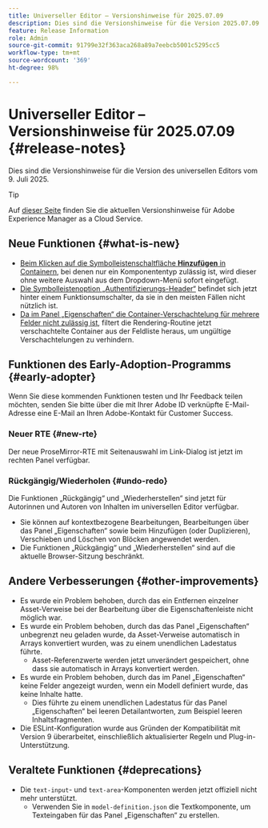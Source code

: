```yaml
---
title: Universeller Editor – Versionshinweise für 2025.07.09
description: Dies sind die Versionshinweise für die Version 2025.07.09 des universellen Editors.
feature: Release Information
role: Admin
source-git-commit: 91799e32f363aca268a89a7eebcb5001c5295cc5
workflow-type: tm+mt
source-wordcount: '369'
ht-degree: 98%

---
```



# Universeller Editor – Versionshinweise für 2025.07.09 {#release-notes}

Dies sind die Versionshinweise für die Version des universellen Editors vom 9. Juli 2025.

>[!TIP]
>
>Auf [dieser Seite](/help/release-notes/release-notes-cloud/release-notes-current.md) finden Sie die aktuellen Versionshinweise für Adobe Experience Manager as a Cloud Service.

## Neue Funktionen {#what-is-new}

* [Beim Klicken auf die Symbolleistenschaltfläche **Hinzufügen** in Containern](/help/sites-cloud/authoring/universal-editor/authoring.md#adding-components), bei denen nur ein Komponententyp zulässig ist, wird dieser ohne weitere Auswahl aus dem Dropdown-Menü sofort eingefügt.
* [Die Symbolleistenoption „Authentifizierungs-Header“](/help/sites-cloud/authoring/universal-editor/navigation.md#autentication-settings) befindet sich jetzt hinter einem Funktionsumschalter, da sie in den meisten Fällen nicht nützlich ist.
* [Da im Panel „Eigenschaften“ die Container-Verschachtelung für mehrere Felder nicht zulässig ist](/help/implementing/universal-editor/field-types.md#fields), filtert die Rendering-Routine jetzt verschachtelte Container aus der Feldliste heraus, um ungültige Verschachtelungen zu verhindern.

## Funktionen des Early-Adoption-Programms {#early-adopter}

Wenn Sie diese kommenden Funktionen testen und Ihr Feedback teilen möchten, senden Sie bitte über die mit Ihrer Adobe ID verknüpfte E-Mail-Adresse eine E-Mail an Ihren Adobe-Kontakt für Customer Success.

### Neuer RTE {#new-rte}

Der neue ProseMirror-RTE mit Seitenauswahl im Link-Dialog ist jetzt im rechten Panel verfügbar.

### Rückgängig/Wiederholen {#undo-redo}

Die Funktionen „Rückgängig“ und „Wiederherstellen“ sind jetzt für Autorinnen und Autoren von Inhalten im universellen Editor verfügbar.

* Sie können auf kontextbezogene Bearbeitungen, Bearbeitungen über das Panel „Eigenschaften“ sowie beim Hinzufügen (oder Duplizieren), Verschieben und Löschen von Blöcken angewendet werden.
* Die Funktionen „Rückgängig“ und „Wiederherstellen“ sind auf die aktuelle Browser-Sitzung beschränkt.

## Andere Verbesserungen {#other-improvements}

* Es wurde ein Problem behoben, durch das ein Entfernen einzelner Asset-Verweise bei der Bearbeitung über die Eigenschaftenleiste nicht möglich war.
* Es wurde ein Problem behoben, durch das das Panel „Eigenschaften“ unbegrenzt neu geladen wurde, da Asset-Verweise automatisch in Arrays konvertiert wurden, was zu einem unendlichen Ladestatus führte.
   * Asset-Referenzwerte werden jetzt unverändert gespeichert, ohne dass sie automatisch in Arrays konvertiert werden.
* Es wurde ein Problem behoben, durch das im Panel „Eigenschaften“ keine Felder angezeigt wurden, wenn ein Modell definiert wurde, das keine Inhalte hatte.
   * Dies führte zu einem unendlichen Ladestatus für das Panel „Eigenschaften“ bei leeren Detailantworten, zum Beispiel leeren Inhaltsfragmenten.
* Die ESLint-Konfiguration wurde aus Gründen der Kompatibilität mit Version 9 überarbeitet, einschließlich aktualisierter Regeln und Plug-in-Unterstützung.

## Veraltete Funktionen {#deprecations}

* Die `text-input`- und `text-area`-Komponenten werden jetzt offiziell nicht mehr unterstützt.
   * Verwenden Sie in `model-definition.json` die Textkomponente, um Texteingaben für das Panel „Eigenschaften“ zu erstellen.
